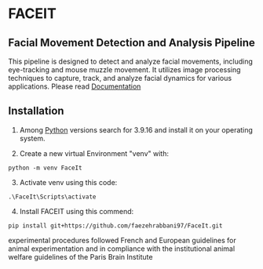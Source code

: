# FACEIT
## Facial Movement Detection and Analysis Pipeline
This pipeline is designed to detect and analyze facial movements, including eye-tracking and mouse muzzle movement. It utilizes image processing techniques to capture, track, and analyze facial dynamics for various applications.
Please read [Documentation](https://faceit.readthedocs.io/)



## Installation
1. Among [Python](https://www.python.org/downloads/) versions search for 3.9.16 and install it on your operating system.

2. Create a new virtual Environment "venv" with:
```
python -m venv FaceIt
```
3. Activate venv using this code:
```
.\FaceIt\Scripts\activate
```
4. Install FACEIT using this commend:
```
pip install git+https://github.com/faezehrabbani97/FaceIt.git
```

experimental procedures followed French and European guidelines for animal experimentation and in compliance with the institutional animal welfare guidelines of the Paris Brain Institute
